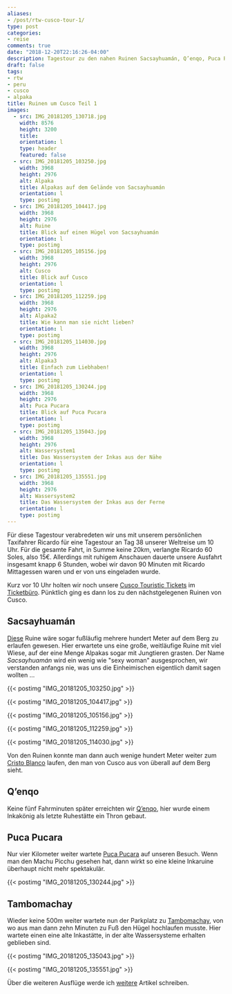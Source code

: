```yaml
---
aliases:
- /post/rtw-cusco-tour-1/
type: post
categories:
- reise
comments: true
date: "2018-12-20T22:16:26-04:00"
description: Tagestour zu den nahen Ruinen Sacsayhuamán, Q’enqo, Puca Pucara und Tambomachay
draft: false
tags:
- rtw
- peru
- cusco
- alpaka
title: Ruinen um Cusco Teil 1
images:
  - src: IMG_20181205_130718.jpg
    width: 8576
    height: 3200
    title: 
    orientation: l
    type: header
    featured: false
  - src: IMG_20181205_103250.jpg
    width: 3968
    height: 2976
    alt: Alpaka
    title: Alpakas auf dem Gelände von Sacsayhuamán
    orientation: l
    type: postimg
  - src: IMG_20181205_104417.jpg
    width: 3968
    height: 2976
    alt: Ruine
    title: Blick auf einen Hügel von Sacsayhuamán
    orientation: l
    type: postimg
  - src: IMG_20181205_105156.jpg
    width: 3968
    height: 2976
    alt: Cusco
    title: Blick auf Cusco
    orientation: l
    type: postimg
  - src: IMG_20181205_112259.jpg
    width: 3968
    height: 2976
    alt: Alpaka2
    title: Wie kann man sie nicht lieben?
    orientation: l
    type: postimg
  - src: IMG_20181205_114030.jpg
    width: 3968
    height: 2976
    alt: Alpaka3
    title: Einfach zum Liebhaben!
    orientation: l
    type: postimg
  - src: IMG_20181205_130244.jpg
    width: 3968
    height: 2976
    alt: Puca Pucara
    title: Blick auf Puca Pucara
    orientation: l
    type: postimg
  - src: IMG_20181205_135043.jpg
    width: 3968
    height: 2976
    alt: Wassersystem1
    title: Das Wassersystem der Inkas aus der Nähe
    orientation: l
    type: postimg
  - src: IMG_20181205_135551.jpg
    width: 3968
    height: 2976
    alt: Wassersystem2
    title: Das Wassersystem der Inkas aus der Ferne
    orientation: l
    type: postimg
---
```


Für diese Tagestour verabredeten wir uns mit unserem persönlichen Taxifahrer Ricardo für eine Tagestour an Tag 38 unserer Weltreise um 10 Uhr. Für die gesamte Fahrt, in Summe keine 20km, verlangte Ricardo 60 Soles, also 15€. Allerdings mit ruhigem Anschauen dauerte unsere Ausfahrt insgesamt knapp 6 Stunden, wobei wir davon 90 Minuten mit Ricardo Mittagessen waren und er von uns eingeladen wurde.

Kurz vor 10 Uhr holten wir noch unsere [Cusco Touristic Tickets](https://www.cuscoperu.com/en/useful-information/touristic-tickets/cusco-touristic-ticket) im [Ticketbüro](https://goo.gl/maps/CPv4eh7XNKQ2). Pünktlich ging es dann los zu den nächstgelegenen Ruinen von Cusco.

## Sacsayhuamán

[Diese](https://goo.gl/maps/FefTKHWRwWz) Ruine wäre sogar fußläufig mehrere hundert Meter auf dem Berg zu erlaufen gewesen. Hier erwartete uns eine große, weitläufige Ruine mit viel Wiese, auf der eine Menge Alpakas sogar mit Jungtieren grasten. Der Name _Sacsayhuamán_ wird ein wenig wie "sexy woman" ausgesprochen, wir verstanden anfangs nie, was uns die Einheimischen eigentlich damit sagen wollten ...

{{< postimg "IMG_20181205_103250.jpg" >}}

{{< postimg "IMG_20181205_104417.jpg" >}}

{{< postimg "IMG_20181205_105156.jpg" >}}

{{< postimg "IMG_20181205_112259.jpg" >}}

{{< postimg "IMG_20181205_114030.jpg" >}}

Von den Ruinen konnte man dann auch wenige hundert Meter weiter zum [Cristo Blanco](https://goo.gl/maps/T9pxtF4EqbC2) laufen, den man von Cusco aus von überall auf dem Berg sieht.

## Q’enqo

Keine fünf Fahrminuten später erreichten wir [Q’enqo](https://goo.gl/maps/HGUMe4e3w9G2), hier wurde einem Inkakönig als letzte Ruhestätte ein Thron gebaut.

## Puca Pucara

Nur vier Kilometer weiter wartete [Puca Pucara](https://goo.gl/maps/S268LStGBMQ2) auf unseren Besuch. Wenn man den Machu Picchu gesehen hat, dann wirkt so eine kleine Inkaruine überhaupt nicht mehr spektakulär.

{{< postimg "IMG_20181205_130244.jpg" >}}

## Tambomachay

Wieder keine 500m weiter wartete nun der Parkplatz zu [Tambomachay](https://goo.gl/maps/v8hqXWVqqrG2), von wo aus man dann zehn Minuten zu Fuß den Hügel hochlaufen musste. Hier wartete einen eine alte Inkastätte, in der alte Wassersysteme erhalten geblieben sind.

{{< postimg "IMG_20181205_135043.jpg" >}}

{{< postimg "IMG_20181205_135551.jpg" >}}

Über die weiteren Ausflüge werde ich [weitere](/tags/cusco/) Artikel schreiben.
